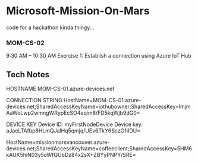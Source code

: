 # Microsoft-Mission-On-Mars
code for a hackathon kinda thingy...

### MOM-CS-02

9:30 AM – 10:30 AM	 Exercise 1: Establish a connection using Azure IoT Hub


## Tech Notes

HOSTNAME
MOM-CS-01.azure-devices.net

CONNECTION STRING
HostName=MOM-CS-01.azure-devices.net;SharedAccessKeyName=iothubowner;SharedAccessKey=lmjmAaWoLwp2wmngWRypEcSO4eqim8/FD5kqWjb9dG0=

DEVICE KEY
Device ID: myFirstNodeDevice
Device key: aJaeLTAfbp8HLmQJalHq5qmjq/UEv6TkY6SczO1iIDU=


HostName=missionmarsvancouver.azure-devices.net;SharedAccessKeyName=coffeeclient;SharedAccessKey=5HM6kAUK5hiN03y5oWfQUbDz84x2sX+ZBYyPNPY/SRE=
